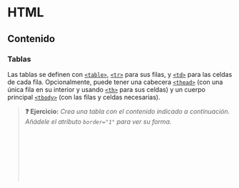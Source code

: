 # HTML
## Contenido

### Tablas

Las tablas se definen con [`<table>`](https://developer.mozilla.org/en-US/docs/Web/HTML/Element/table), [`<tr>`](https://developer.mozilla.org/en-US/docs/Web/HTML/Element/tr) para sus filas, y [`<td>`](https://developer.mozilla.org/en-US/docs/Web/HTML/Element/td) para las celdas de cada fila. Opcionalmente, puede tener una cabecera [`<thead>`](https://developer.mozilla.org/en-US/docs/Web/HTML/Element/thead) (con una única fila en su interior y usando [`<th>`](https://developer.mozilla.org/en-US/docs/Web/HTML/Element/th) para sus celdas) y un cuerpo principal [`<tbody>`](https://developer.mozilla.org/en-US/docs/Web/HTML/Element/tbody) (con las filas y celdas necesarias).

> **❓ Ejercicio:** _Crea una tabla con el contenido indicado a continuación. Añádele el atributo `border="1"` para ver su forma._
> <div class="codepen" data-prefill="{}" data-height="250" data-theme-id="light" data-default-tab="html,result" data-editable="true" style="opacity:0">
> <pre data-lang="html">
> | Tipo       | Elementos     |
> |------------|---------------|
> | Título     | h1, ... , h6  |
> | Párrafo    | p             |
> | Listas     | ul, ol, li    |
> | Tablas     | table, tr, td |
> | Separador  | hr            |
> </pre>
> </div>